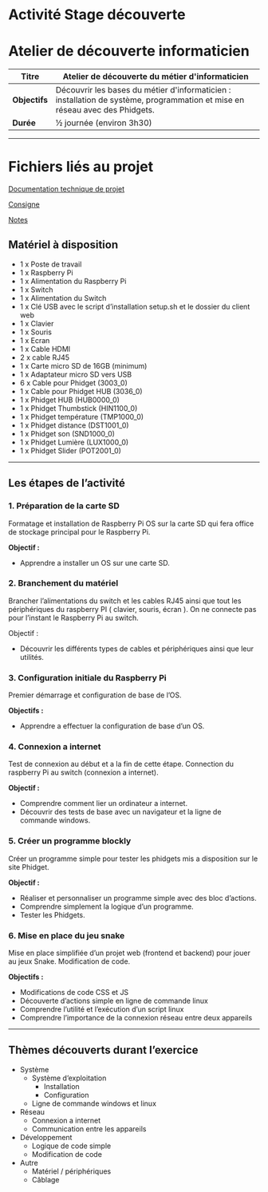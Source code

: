 # Activité Stage découverte

# Atelier de découverte informaticien

| **Titre** | Atelier de découverte du métier d'informaticien |
| --- | --- |
| **Objectifs** | Découvrir les bases du métier d'informaticien : installation de système, programmation et mise en réseau avec des Phidgets. |
| **Durée** | ½ journée (environ 3h30) |

---

# Fichiers liés au projet

[Documentation technique de projet](https://www.notion.so/Documentation-technique-de-projet-26f71cbfab8b44e58083f90d9f7144ed?pvs=21)

[Consigne](https://www.notion.so/Consigne-173cbd3eaf7f803ab94bce0850450817?pvs=21)

[Notes](https://www.notion.so/Notes-f08b664bf8d5454cb6900b4e88405c9c?pvs=21)

    
## Matériel à disposition

- 1 x Poste de travail
- 1 x Raspberry Pi
- 1 x Alimentation du Raspberry Pi
- 1 x Switch
- 1 x Alimentation du Switch
- 1 x Clé USB avec le script d’installation setup.sh et le dossier du client web
- 1 x Clavier
- 1 x Souris
- 1 x Ecran
- 1 x Cable HDMI
- 2 x cable RJ45
- 1 x Carte micro SD de 16GB (minimum)
- 1 x Adaptateur micro SD vers USB
- 6 x Cable pour Phidget (3003_0)
- 1 x Cable pour Phidget HUB (3036_0)
- 1 x Phidget HUB (HUB0000_0)
- 1 x Phidget Thumbstick (HIN1100\_0)
- 1 x Phidget température (TMP1000\_0)
- 1 x Phidget distance (DST1001\_0)
- 1 x Phidget son (SND1000\_0)
- 1 x Phidget Lumière (LUX1000\_0)
- 1 x Phidget Slider (POT2001\_0)

---

## Les étapes de l’activité

### 1. Préparation de la carte SD

Formatage et installation de Raspberry Pi OS sur la carte SD qui fera office de stockage principal pour le Raspberry Pi.

**Objectif :**

- Apprendre a installer un OS sur une carte SD.

### 2. Branchement du matériel

Brancher l’alimentations du switch et les cables RJ45 ainsi que tout les périphériques du raspberry PI ( clavier, souris, écran ). On ne connecte pas pour l’instant le Raspberry Pi au switch.

Objectif :

- Découvrir les différents types de cables et périphériques ainsi que leur utilités.

### 3. Configuration initiale du Raspberry Pi

Premier démarrage et configuration de base de l’OS.

**Objectifs :**

- Apprendre a effectuer la configuration de base d’un OS.

### 4. Connexion a internet

Test de connexion au début et a la fin de cette étape. Connection du raspberry Pi au switch (connexion a internet).

**Objectif :**

- Comprendre comment lier un ordinateur a internet.
- Découvrir des tests de base avec un navigateur et la ligne de commande windows.

### 5. Créer un programme blockly

Créer un programme simple pour tester les phidgets mis a disposition sur le site Phidget.

**Objectif :**

- Réaliser et personnaliser un programme simple avec des bloc d’actions.
- Comprendre simplement la logique d’un programme.
- Tester les Phidgets.

### 6. Mise en place du jeu snake

Mise en place simplifiée d’un projet web (frontend et backend) pour jouer au jeux Snake. Modification de code.

**Objectifs :**

- Modifications de code CSS et JS
- Découverte d’actions simple en ligne de commande linux
- Comprendre l’utilité et l’exécution d’un script linux
- Comprendre l’importance de la connexion réseau entre deux appareils

---

## Thèmes découverts durant l’exercice

- Système
    - Système d’exploitation
        - Installation
        - Configuration
    - Ligne de commande windows et linux
- Réseau
    - Connexion a internet
    - Communication entre les appareils
- Développement
    - Logique de code simple
    - Modification de code
- Autre
    - Matériel / périphériques
    - Câblage
